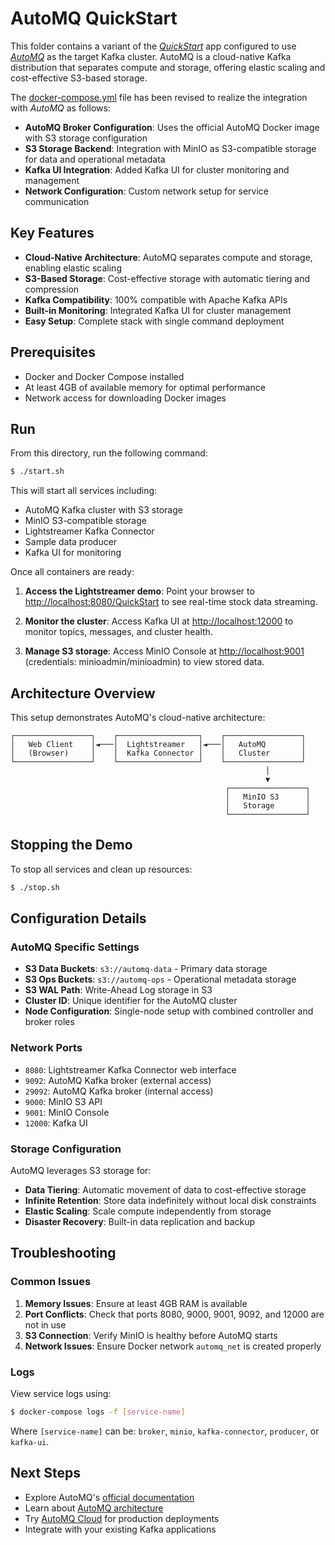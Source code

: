 # AutoMQ QuickStart

This folder contains a variant of the [_QuickStart_](../../../quickstart/README.md#quick-start-set-up-in-5-minutes) app configured to use [_AutoMQ_](https://www.automq.com/) as the target Kafka cluster. AutoMQ is a cloud-native Kafka distribution that separates compute and storage, offering elastic scaling and cost-effective S3-based storage.

The [docker-compose.yml](docker-compose.yml) file has been revised to realize the integration with _AutoMQ_ as follows:

- **AutoMQ Broker Configuration**: Uses the official AutoMQ Docker image with S3 storage configuration
- **S3 Storage Backend**: Integration with MinIO as S3-compatible storage for data and operational metadata
- **Kafka UI Integration**: Added Kafka UI for cluster monitoring and management
- **Network Configuration**: Custom network setup for service communication

## Key Features

- **Cloud-Native Architecture**: AutoMQ separates compute and storage, enabling elastic scaling
- **S3-Based Storage**: Cost-effective storage with automatic tiering and compression
- **Kafka Compatibility**: 100% compatible with Apache Kafka APIs
- **Built-in Monitoring**: Integrated Kafka UI for cluster management
- **Easy Setup**: Complete stack with single command deployment

## Prerequisites

- Docker and Docker Compose installed
- At least 4GB of available memory for optimal performance
- Network access for downloading Docker images

## Run

From this directory, run the following command:

```sh
$ ./start.sh
```

This will start all services including:
- AutoMQ Kafka cluster with S3 storage
- MinIO S3-compatible storage
- Lightstreamer Kafka Connector
- Sample data producer
- Kafka UI for monitoring

Once all containers are ready:

1. **Access the Lightstreamer demo**: Point your browser to [http://localhost:8080/QuickStart](http://localhost:8080/QuickStart) to see real-time stock data streaming.

2. **Monitor the cluster**: Access Kafka UI at [http://localhost:12000](http://localhost:12000) to monitor topics, messages, and cluster health.

3. **Manage S3 storage**: Access MinIO Console at [http://localhost:9001](http://localhost:9001) (credentials: minioadmin/minioadmin) to view stored data.

## Architecture Overview

This setup demonstrates AutoMQ's cloud-native architecture:

```
┌─────────────────┐    ┌──────────────────┐    ┌─────────────────┐
│   Web Client    │◄───│  Lightstreamer   │◄───│   AutoMQ        │
│   (Browser)     │    │  Kafka Connector │    │   Cluster       │
└─────────────────┘    └──────────────────┘    └─────────────────┘
                                                         │
                                                         ▼
                                                ┌─────────────────┐
                                                │   MinIO S3      │
                                                │   Storage       │
                                                └─────────────────┘
```

## Stopping the Demo

To stop all services and clean up resources:

```sh
$ ./stop.sh
```

## Configuration Details

### AutoMQ Specific Settings

- **S3 Data Buckets**: `s3://automq-data` - Primary data storage
- **S3 Ops Buckets**: `s3://automq-ops` - Operational metadata storage  
- **S3 WAL Path**: Write-Ahead Log storage in S3
- **Cluster ID**: Unique identifier for the AutoMQ cluster
- **Node Configuration**: Single-node setup with combined controller and broker roles

### Network Ports

- `8080`: Lightstreamer Kafka Connector web interface
- `9092`: AutoMQ Kafka broker (external access)
- `29092`: AutoMQ Kafka broker (internal access)
- `9000`: MinIO S3 API
- `9001`: MinIO Console
- `12000`: Kafka UI

### Storage Configuration

AutoMQ leverages S3 storage for:
- **Data Tiering**: Automatic movement of data to cost-effective storage
- **Infinite Retention**: Store data indefinitely without local disk constraints
- **Elastic Scaling**: Scale compute independently from storage
- **Disaster Recovery**: Built-in data replication and backup

## Troubleshooting

### Common Issues

1. **Memory Issues**: Ensure at least 4GB RAM is available
2. **Port Conflicts**: Check that ports 8080, 9000, 9001, 9092, and 12000 are not in use
3. **S3 Connection**: Verify MinIO is healthy before AutoMQ starts
4. **Network Issues**: Ensure Docker network `automq_net` is created properly

### Logs

View service logs using:
```sh
$ docker-compose logs -f [service-name]
```

Where `[service-name]` can be: `broker`, `minio`, `kafka-connector`, `producer`, or `kafka-ui`.

## Next Steps

- Explore AutoMQ's [official documentation](https://www.automq.com/docs/automq/deployment/deploy-multi-nodes-cluster-on-linux)
- Learn about [AutoMQ architecture](https://www.automq.com/docs/automq/architecture)
- Try [AutoMQ Cloud](https://console.automq.cloud/) for production deployments
- Integrate with your existing Kafka applications
